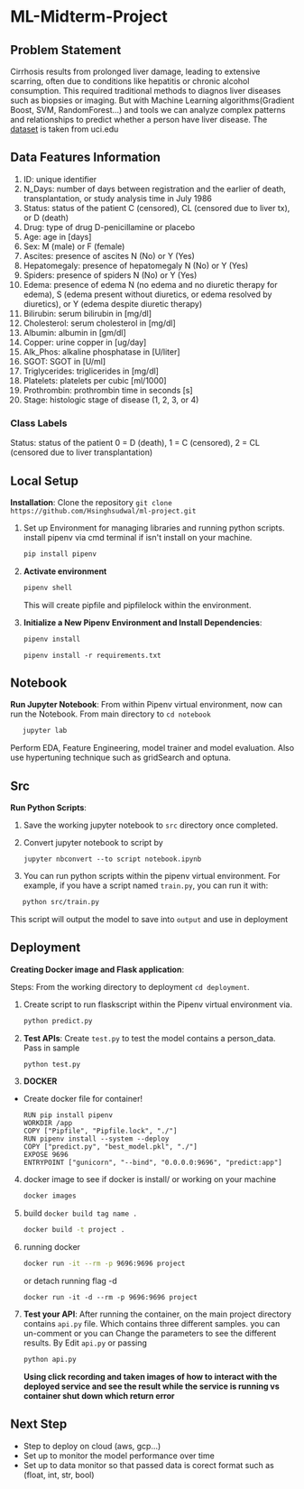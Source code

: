 # ML-Midterm-Project

## Problem Statement
 
Cirrhosis results from prolonged liver damage, leading to extensive scarring, often due to conditions like hepatitis or chronic alcohol consumption. This required traditional methods to diagnos liver diseases such as biopsies or imaging. But with Machine Learning algorithms(Gradient Boost, SVM, RandomForest...) and tools we can analyze complex patterns and relationships to predict whether a person have liver disease. The [dataset](https://archive.ics.uci.edu/dataset/878/cirrhosis+patient+survival+prediction+dataset-1) is taken from uci.edu

## Data Features Information

1. ID: unique identifier
2. N_Days: number of days between registration and the earlier of death, transplantation, or study analysis time in July 1986
3. Status: status of the patient C (censored), CL (censored due to liver tx), or D (death)
4. Drug: type of drug D-penicillamine or placebo
5. Age: age in [days]
6. Sex: M (male) or F (female)
7. Ascites: presence of ascites N (No) or Y (Yes)
8. Hepatomegaly: presence of hepatomegaly N (No) or Y (Yes)
9. Spiders: presence of spiders N (No) or Y (Yes)
10. Edema: presence of edema N (no edema and no diuretic therapy for edema), S (edema present without diuretics, or edema resolved by diuretics), or Y (edema despite diuretic therapy)
11. Bilirubin: serum bilirubin in [mg/dl]
12. Cholesterol: serum cholesterol in [mg/dl]
13. Albumin: albumin in [gm/dl]
14. Copper: urine copper in [ug/day]
15. Alk_Phos: alkaline phosphatase in [U/liter]
16. SGOT: SGOT in [U/ml]
17. Triglycerides: triglicerides in [mg/dl]
18. Platelets: platelets per cubic [ml/1000]
19. Prothrombin: prothrombin time in seconds [s]
20. Stage: histologic stage of disease (1, 2, 3, or 4)

### Class Labels
Status: status of the patient 0 = D (death), 1 = C (censored), 2 = CL (censored due to liver transplantation)


## Local Setup
**Installation**: Clone the repository
    `git clone https://github.com/Hsinghsudwal/ml-project.git`

1. Set up Environment for managing libraries and running python scripts.
    install pipenv via cmd terminal if isn't install on your machine.
   ```bash
   pip install pipenv
   ```
2. **Activate environment**
   ```bash
   pipenv shell 
   ```
   This will create pipfile and pipfilelock within the environment.

3. **Initialize a New Pipenv Environment and Install Dependencies**:
   ```bash
   pipenv install 
   ```
   `pipenv install -r requirements.txt`
   
 

## Notebook
**Run Jupyter Notebook**:
From within Pipenv virtual environment, now can run the Notebook.
From main directory to `cd notebook`
```bash
   jupyter lab
   ```
Perform EDA, Feature Engineering, model trainer and model evaluation. Also use hypertuning technique such as gridSearch and optuna. 

## Src
**Run Python Scripts**:
1. Save the working jupyter notebook to `src` directory once completed.
2. Convert jupyter notebook to script by

   `jupyter nbconvert --to script notebook.ipynb`

3. You can run python scripts within the pipenv virtual environment. For example, if you have a script named `train.py`, you can run it with:  
```bash
   python src/train.py
   ```
This script will output the model to save into `output` and use in deployment

## Deployment
**Creating Docker image and Flask application**:

Steps:
From the working directory to deployment `cd deployment`.
1. Create script to run flaskscript within the Pipenv virtual environment via.
   ```bash
   python predict.py
   ```

2. **Test APIs**: Create `test.py` to test the model contains a person_data. Pass in sample
   ```bash
   python test.py
   ```
3. **DOCKER**
* Create docker file for container!
   ```FROM python:3.11.5-slim
   RUN pip install pipenv
   WORKDIR /app                                                          
   COPY ["Pipfile", "Pipfile.lock", "./"]
   RUN pipenv install --system --deploy
   COPY ["predict.py", "best_model.pkl", "./"]
   EXPOSE 9696
   ENTRYPOINT ["gunicorn", "--bind", "0.0.0.0:9696", "predict:app"]
   ```
4. docker image to see if docker is install/ or working on your machine
   ```bash
   docker images
   ```
4. build `docker build tag name .`
   ```bash
   docker build -t project .
   ```
5. running docker 
   ```bash
   docker run -it --rm -p 9696:9696 project
   ```
   or detach running flag -d

   `docker run -it -d --rm -p 9696:9696 project`

6. **Test your API**:
    After running the container, on the main project directory contains `api.py` file. Which contains three different samples. you can un-comment or you can  Change the parameters to see the different results. By Edit `api.py` or passing 

   ```bash
   python api.py
   ```
   **Using click recording and taken images of how to interact with the deployed service and see the result while the service is running vs container shut down which return error**

## Next Step
   - Step to deploy on cloud (aws, gcp...)
   - Set up to monitor the model performance over time
   - Set up to data monitor so that passed data is corect format such as (float, int, str, bool)




   

